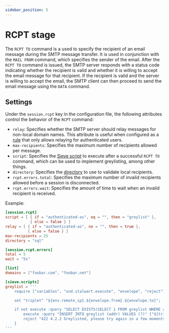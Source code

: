 ```yaml
---
sidebar_position: 5
---
```


# RCPT stage

The `RCPT TO` command is a used to specify the recipient of an email message during the SMTP message transfer. It is used in conjunction with the `MAIL FROM` command, which specifies the sender of the email. After the `RCPT TO` command is issued, the SMTP server responds with a status code indicating whether the recipient is valid and whether it is willing to accept the email message for that recipient. If the recipient is valid and the server is willing to accept the email, the SMTP client can then proceed to send the email message using the `DATA` command.

## Settings

Under the `session.rcpt` key in the configuration file, the following attributes control the behavior of the `RCPT` command:

- `relay`: Specifies whether the SMTP server should relay messages for non-local domain names. This attribute is useful when configured as a [rule](/docs/smtp/overview) that only allows relaying for authenticated users.
- `max-recipients`: Specifies the maximum number of recipients allowed per message.
- `script`: Specifies the [Sieve script](/docs/smtp/inbound/sieve) to execute after a successful `RCPT TO` command, which can be used to implement greylisting, among other things.
- `directory`: Specifies the [directory](/docs/directory/overview) to use to validate local recipients.
- `rcpt.errors.total`: Specifies the maximum number of invalid recipients allowed before a session is disconnected.
- `rcpt.errors.wait`: Specifies the amount of time to wait when an invalid recipient is received.

Example:

```toml
[session.rcpt]
script = [ { if = "authenticated-as", eq = "", then = "greylist" }, 
           { else = false } ]
relay = [ { if = "authenticated-as", ne = "", then = true }, 
          { else = false } ]
max-recipients = 25
directory = "sql"

[session.rcpt.errors]
total = 5
wait = "5s"

[list]
domains = ["foobar.com", "foobar.net"]

[sieve.scripts]
greylist = '''
    require ["variables", "vnd.stalwart.execute", "envelope", "reject"];

    set "triplet" "${env.remote_ip}.${envelope.from}.${envelope.to}";

    if not execute :query "SELECT EXISTS(SELECT 1 FROM greylist WHERE addr=? LIMIT 1)" ["${triplet}"] {
        execute :query "INSERT INTO greylist (addr) VALUES (?)" ["${triplet}"];
        reject "422 4.2.2 Greylisted, please try again in a few moments.";
    }
'''

```
